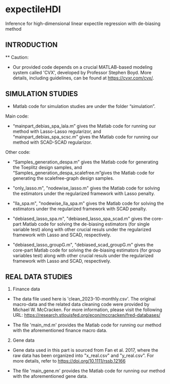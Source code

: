 # expectileHDI
Inference for high-dimensional linear expectile regression with de-biasing method

INTRODUCTION
------------

** Caution:

 * Our provided code depends on a crucial MATLAB-based modeling system called 'CVX', developed by Professor Stephen Boyd. More details, including guidelines, can be found at https://cvxr.com/cvx/.


SIMULATION STUDIES
------------------
 * Matlab code for simulation studies are under the folder “simulation”.

 Main code:
 * “mainpart_debias_spa_lala.m” gives the Matlab code for running our method with Lasso-Lasso regularizor, and “mainpart_debias_spa_scsc.m” gives the Matlab code for running our method with SCAD-SCAD regularizor.
 
 Other code: 
 * “Samples_generation_despa.m” gives the Matlab code for generating the Toeplitz design samples, and “Samples_generation_despa_scalefree.m”gives the Matlab code for generating the  scalefree-graph design samples.

 * "only_lasso.m", "nodewise_lasso.m" gives the Matlab code for solving the estimators under the regularized framework with Lasso penalty.

 * "lla_spa.m", "nodewise_lla_spa.m" gives the Matlab code for solving the estimators under the regularized framework with SCAD penalty.

 * "debiased_lasso_spa.m", "debiased_lasso_spa_scad.m" gives the core-part Matlab code for solving the de-biasing estimators (for single variable test) along with other crucial resuls under the regularized framework with Lasso and SCAD, respectively.

 * "debiased_lasso_groupG.m", "debiased_scad_groupG.m" gives the core-part Matlab code for solving the de-biasing estimators (for group variables test) along with other crucial resuls under the regularized framework with Lasso and SCAD, respectively.



REAL DATA STUDIES
-----------------
1. Finance data

* The data file used here is 'clean_2023-10-monthly.csv'. The original macro-data and the related data cleaning code were provided by Michael W. McCracken. For more information, please visit the following URL: https://research.stlouisfed.org/econ/mccracken/fred-databases/

* The file 'main_md.m' provides the Matlab code for running our method with the aforementioned finance macro data.


2. Gene data

* Gene data used in this part is sourced from Fan et al. 2017, where the raw data has been organized into "x_real.csv" and "y_real.csv".
  For more details, refer to https://doi.org/10.1111/rssb.12166

* The file 'main_gene.m' provides the Matlab code for running our method with the aforementioned gene data.

